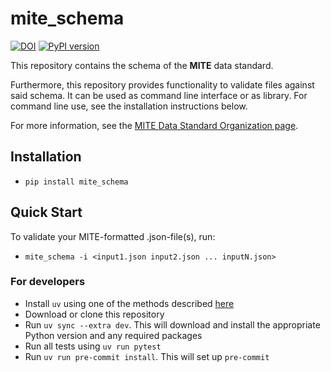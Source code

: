 mite_schema
=========

[![DOI](https://zenodo.org/badge/838326204.svg)](https://zenodo.org/doi/10.5281/zenodo.13294150)
[![PyPI version](https://badge.fury.io/py/mite-schema.svg)](https://badge.fury.io/py/mite-schema)

This repository contains the schema of the **MITE** data standard. 

Furthermore, this repository provides functionality to validate files against said schema.
It can be used as command line interface or as library. For command line use, see the installation instructions below.

For more information, see the [MITE Data Standard Organization page](https://github.com/mite-standard).

## Installation

- `pip install mite_schema`

## Quick Start

To validate your MITE-formatted .json-file(s), run:

- `mite_schema -i <input1.json input2.json ... inputN.json>`

### For developers

- Install `uv` using one of the methods described [here](https://docs.astral.sh/uv/getting-started/installation/)
- Download or clone this repository
- Run `uv sync --extra dev`. This will download and install the appropriate Python version and any required packages
- Run all tests using `uv run pytest`
- Run `uv run pre-commit install`. This will set up `pre-commit`
